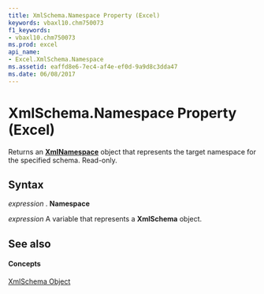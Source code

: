 ```yaml
---
title: XmlSchema.Namespace Property (Excel)
keywords: vbaxl10.chm750073
f1_keywords:
- vbaxl10.chm750073
ms.prod: excel
api_name:
- Excel.XmlSchema.Namespace
ms.assetid: eaffd8e6-7ec4-af4e-ef0d-9a9d8c3dda47
ms.date: 06/08/2017
---
```



# XmlSchema.Namespace Property (Excel)

Returns an  **[XmlNamespace](Excel.XmlNamespace.md)** object that represents the target namespace for the specified schema. Read-only.


## Syntax

 _expression_ . **Namespace**

 _expression_ A variable that represents a **XmlSchema** object.


## See also


#### Concepts


[XmlSchema Object](Excel.XmlSchema.md)

